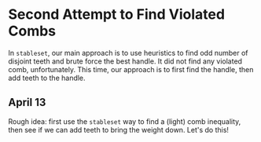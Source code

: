 # Second Attempt to Find Violated Combs

In `stableset`, our main approach is to use heuristics to find odd number of disjoint teeth and brute force the best handle. It did not find any violated comb, unfortunately. This time, our approach is to first find the handle, then add teeth to the handle. 


## April 13
Rough idea: first use the `stableset` way to find a (light) comb inequality, then see if we can add teeth to bring the weight down. Let's do this!


